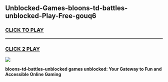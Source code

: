 
## Unblocked-Games-bloons-td-battles-unblocked-Play-Free-gouq6
<h3>
<a href="https://premium76.site?title=bloons-td-battles-unblocked&ref=10A">CLICK TO PLAY</a></h3>
<hr>

<h3>
<a href="https://premium76.site?title=bloons-td-battles-unblocked&ref=10A">CLICK 2 PLAY</a>
  
</h3>

<a href="https://premium76.site?title=bloons-td-battles-unblocked&ref=10A"><img src="https://clearcache.store/games.png"></a>


**bloons-td-battles-unblocked games unblocked: Your Gateway to Fun and Accessible Online Gaming**
